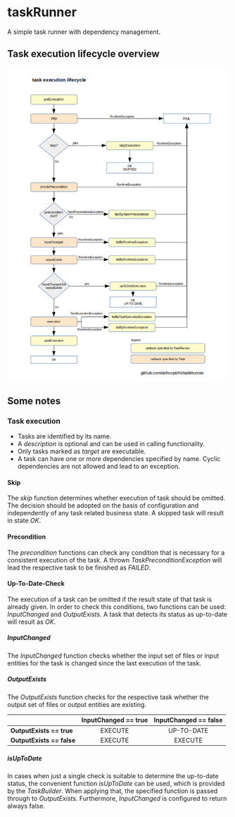 # taskRunner

A simple task runner with dependency management.

## Task execution lifecycle overview

![task rundown](docu/taskExecution.png)

## Some notes

### Task execution

* Tasks are identified by its name.
* A *description* is optional and can be used in calling functionality.
* Only tasks marked as *target* are executable.
* A task can have one or more dependencies specified by name. Cyclic dependencies
are not allowed and lead to an exception.

#### Skip

The *skip* function determines whether execution of task should be omitted.
The decision should be adopted on the basis of configuration and independently of
any task related business state. A skipped task will result in state *OK*.

#### Precondition

The *precondition* functions can check any condition that is necessary for a consistent
execution of the task. A thrown *TaskPreconditionException* will lead the respective task to be
finished as *FAILED*.

#### Up-To-Date-Check

The execution of a task can be omitted if the result state of that task is already given.
In order to check this conditions, two functions can be used: *InputChanged* and *OutputExists*.
A task that detects its status as up-to-date will result as *OK*.

##### InputChanged

The *InputChanged* function checks whether the input set of files or input entities for
the task is changed since the last execution of the task.

##### OutputExists

The *OutputExists* function checks for the respective task whether the output set of files
or output entities are existing.

|                           |  InputChanged == true  | InputChanged == false |
|---------------------------|:----------------------:|:---------------------:|
| **OutputExists == true**  |        EXECUTE         |      UP-TO-DATE       |
| **OutputExists == false** |        EXECUTE         |        EXECUTE        |

##### isUpToDate

In cases when just a single check is suitable to determine the up-to-date status, the
convenient function *isUpToDate* can be used, which is provided by the *TaskBuilder*.
When applying that, the specified function is passed through to *OutputExists*. Furthermore,
*InputChanged* is configured to return always false. 


